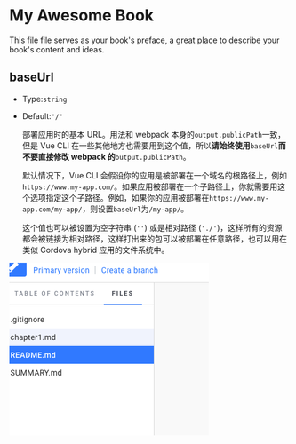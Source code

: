 # My Awesome Book

This file file serves as your book's preface, a great place to describe your book's content and ideas.

## baseUrl

* Type:`string`

* Default:`'/'`

  部署应用时的基本 URL。用法和 webpack 本身的`output.publicPath`一致，但是 Vue CLI 在一些其他地方也需要用到这个值，所以**请始终使用**`baseUrl`**而不要直接修改 webpack 的**`output.publicPath`。

  默认情况下，Vue CLI 会假设你的应用是被部署在一个域名的根路径上，例如`https://www.my-app.com/`。如果应用被部署在一个子路径上，你就需要用这个选项指定这个子路径。例如，如果你的应用被部署在`https://www.my-app.com/my-app/`，则设置`baseUrl`为`/my-app/`。

  这个值也可以被设置为空字符串 \(`''`\) 或是相对路径 \(`'./'`\)，这样所有的资源都会被链接为相对路径，这样打出来的包可以被部署在任意路径，也可以用在类似 Cordova hybrid 应用的文件系统中。

![](/assets/import.png)

